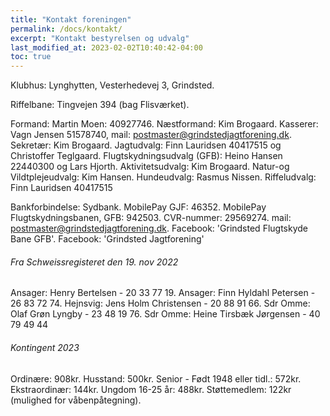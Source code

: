 ```yaml
---
title: "Kontakt foreningen"
permalink: /docs/kontakt/
excerpt: "Kontakt bestyrelsen og udvalg"
last_modified_at: 2023-02-02T10:40:42-04:00
toc: true
---
```

Klubhus: Lynghytten, Vesterhedevej 3, Grindsted. 

Riffelbane: Tingvejen 394 (bag Flisværket). 

Formand: Martin Moen: 40927746. 
Næstformand: Kim Brogaard. 
Kasserer: Vagn Jensen 51578740, mail: postmaster@grindstedjagtforening.dk. 
Sekretær: Kim Brogaard. 
Jagtudvalg: Finn Lauridsen 40417515 og Christoffer Teglgaard. 
Flugtskydningsudvalg (GFB): Heino Hansen 22440300 og Lars Hjorth. 
Aktivitetsudvalg: Kim Brogaard. 
Natur-og Vildtplejeudvalg: Kim Hansen. 
Hundeudvalg: Rasmus Nissen. 
Riffeludvalg: Finn Lauridsen 40417515  

Bankforbindelse: Sydbank. 
MobilePay GJF: 46352. 
MobilePay Flugtskydningsbanen, GFB: 942503. 
CVR-nummer: 29569274. 
mail: postmaster@grindstedjagtforening.dk. 
Facebook: 'Grindsted Flugtskyde Bane GFB'. 
Facebook: 'Grindsted Jagtforening'

###### Fra Schweissregisteret den 19. nov 2022
Ansager: Henry Bertelsen - 20 33 77 19. 
Ansager: Finn Hyldahl Petersen - 26 83 72 74. 
Hejnsvig: Jens Holm Christensen - 20 88 91 66. 
Sdr Omme: Olaf Grøn Lyngby - 23 48 19 76. 
Sdr Omme: Heine Tirsbæk Jørgensen - 40 79 49 44

###### Kontingent 2023
Ordinære:	908kr. 
Husstand:	500kr. 
Senior - Født 1948 eller tidl.: 572kr. 	
Ekstraordinær:	144kr. 
Ungdom 16-25 år:	488kr. 
Støttemedlem: 122kr (mulighed for våbenpåtegning). 



